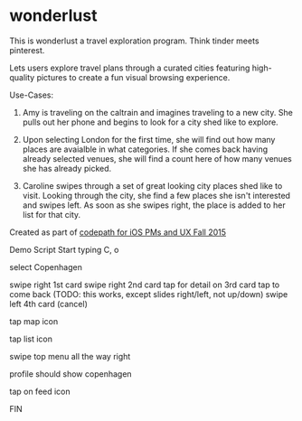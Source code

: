 # wonderlust

This is wonderlust a travel exploration program. Think tinder meets pinterest.

Lets users explore travel plans through a curated cities featuring high-quality pictures to create a fun visual browsing experience. 


Use-Cases:
1. Amy is traveling on the caltrain and imagines traveling to a new city. She pulls out her phone and begins to look for a city shed like to explore.

2. Upon selecting London for the first time, she will find out how many places are avaialble in what categories. If she comes back having already selected venues, she will find a count here of how many venues she has already picked.

3. Caroline swipes through a set of great looking city places shed like to visit. Looking through the city, she find a few places she isn't interested and swipes left. As soon as she swipes right, the place is added to her list for that city.

Created as part of [codepath for iOS PMs and UX Fall 2015](https://courses.codepath.com/courses/ios_for_designers/pages/bootcamp_structure)


Demo Script
Start typing C, o

select Copenhagen

swipe right 1st card
swipe right 2nd card
tap for detail on 3rd card 
tap to come back (TODO: this works, except slides right/left, not up/down)
swipe left 4th card (cancel)

tap map icon

tap list icon

swipe top menu all the way right

profile should show copenhagen

tap on feed icon

FIN



